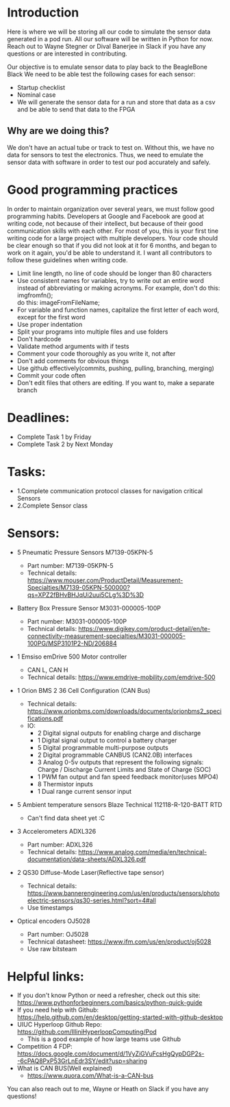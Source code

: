 # Introduction
Here is where we will be storing all our code to simulate the sensor data
generated in a pod run. All our software will be written in Python for now.
Reach out to Wayne Stegner or Dival Banerjee in Slack if you have any questions
or are interested in contributing.

Our objective is to emulate sensor data to play back to the BeagleBone Black
We need to be able test the following cases for each sensor:
- Startup checklist
- Nominal case
 - We will generate the sensor data for a run and store that data as a csv and be
    able to send that data to the FPGA

## Why are we doing this?
We don't have an actual tube or track to test on. Without this, we have no data
for sensors to test the electronics. Thus, we need to emulate the sensor data
with software in order to test our pod accurately and safely.

# Good programming practices
In order to maintain organization over several years, we must follow good
programming habits. Developers at Google and Facebook are good at writing code,
not because of their intellect, but because of their good communication skills
with each other. For most of you, this is your first tine writing code for a
large project with multiple developers. Your code should be clear enough so that
if you did not look at it for 6 months, and began to work on it again, you'd be
able to understand it. I want all contributors to follow these guidelines when
writing code.

- Limit line length, no line of code should be longer than 80 characters
- Use consistent names for variables, try to write out an entire word instead of
  abbreviating or making acronyms. For example,
    don't do this: imgfromfn();   
    do this: imageFromFileName;
- For variable and function names, capitalize the first letter of each word,
  except for the first word
- Use proper indentation
- Split your programs into multiple files and use folders
- Don't hardcode
- Validate method arguments with if tests
- Comment your code thoroughly as you write it, not after
- Don't add comments for obvious things
- Use github effectively(commits, pushing, pulling, branching, merging)
- Commit your code often
- Don't edit files that others are editing. If you want to, make a separate
  branch

# Deadlines:
- Complete Task 1 by Friday
- Complete Task 2 by Next Monday
# Tasks:
- 1.Complete communication protocol classes for navigation critical Sensors
- 2.Complete Sensor class
# Sensors:
- 5 Pneumatic Pressure Sensors M7139-05KPN-5
  - Part number: M7139-05KPN-5
  - Technical details:
    https://www.mouser.com/ProductDetail/Measurement-Specialties/M7139-05KPN-500000?qs=XPZ2fBHvBHJqUi2uui5CLg%3D%3D
- Battery Box Pressure Sensor M3031-000005-100P
  - Part number: M3031-000005-100P
  - Technical details:
  https://www.digikey.com/product-detail/en/te-connectivity-measurement-specialties/M3031-000005-100PG/MSP3101P2-ND/206884

- 1 Emsiso emDrive 500 Motor controller
  - CAN L, CAN H
  - Technical details: https://www.emdrive-mobility.com/emdrive-500
- 1 Orion BMS 2 36 Cell Configuration (CAN Bus)
  - Technical details:
    https://www.orionbms.com/downloads/documents/orionbms2_specifications.pdf
  - IO:
    - 2 Digital signal outputs for enabling charge and discharge
    - 1 Digital signal output to control a battery charger
    - 5 Digital programmable multi-purpose outputs
    - 2 Digital programmable CANBUS (CAN2.0B) interfaces
    - 3 Analog 0-5v outputs that represent the following signals:
      Charge / Discharge Current Limits and State of Charge (SOC)
    - 1 PWM fan output and fan speed feedback monitor(uses MPO4)
    - 8 Thermistor inputs
    - 1 Dual range current sensor input

- 5 Ambient temperature sensors Blaze Technical 112118-R-120-BATT RTD
  - Can't find data sheet yet :C
- 3 Accelerometers ADXL326
  - Part number: ADXL326
  - Technical details:
    https://www.analog.com/media/en/technical-documentation/data-sheets/ADXL326.pdf
- 2 QS30 Diffuse-Mode Laser(Reflective tape sensor)
  - Technical details:
    https://www.bannerengineering.com/us/en/products/sensors/photoelectric-sensors/qs30-series.html?sort=4#all
  - Use timestamps
- Optical encoders  OJ5028
  - Part number:  OJ5028
  - Technical datasheet:  https://www.ifm.com/us/en/product/oj5028
  - Use raw bitsteam

# Helpful links:
- If you don't know Python or need a refresher, check out this site:
  https://www.pythonforbeginners.com/basics/python-quick-guide
- If you need help with Github:
  https://help.github.com/en/desktop/getting-started-with-github-desktop
- UIUC Hyperloop Github Repo: https://github.com/IlliniHyperloopComputing/Pod
  - This is a good example of how large teams use Github
- Competition 4 FDP:
  https://docs.google.com/document/d/1VyZiGVuFcsHgQypDGP2s--6cPAQ8PxP53GrLnEdr3SY/edit?usp=sharing
- What is CAN BUS(Well explained)
  - https://www.quora.com/What-is-a-CAN-bus

You can also reach out to me, Wayne or Heath on Slack if you have any questions!
